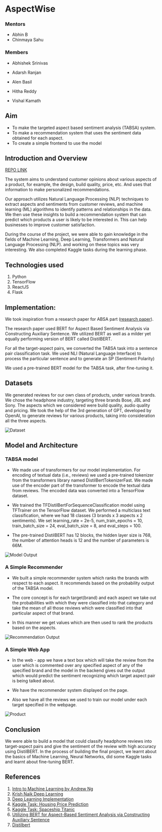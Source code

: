 # AspectWise

### Mentors

- Abhin B
- Chinmaya Sahu

### Members

-  Abhishek Srinivas
    
-  Adarsh Ranjan
    
 - Alen Basil
    
- Hitha Reddy
    
- Vishal Kamath

## Aim

-   To make the targeted aspect based sentiment analysis (TABSA) system.
-   To make a recommendation system that uses the sentiment data obtained for each aspect.
- To create a simple frontend to use the model



## Introduction and Overview
[REPO LINK](https://github.com/csking101/AspectWise)

The system aims to understand customer opinions about various aspects of a product, for example, the design, build quality, price, etc. And uses that information to make personalized recommendations.

 Our approach utilizes Natural Language Processing (NLP) techniques to extract aspects and sentiments from customer reviews, and machine learning (ML) algorithms to identify patterns and relationships in the data. We then use these insights to build a recommendation system that can predict which products a user is likely to be interested in. This can help businesses to improve customer satisfaction.

During the course of the project, we were able to gain knowledge in the fields of Machine Learning, Deep Learning, Transformers and Natural Language Processing (NLP). and working on these topics was very interesting. We also completed Kaggle tasks during the learning phase.

## Technologies used

1. Python
2. TensorFlow
3. ReactJS
4. Flask

## Implementation:
We took inspiration from a research paper for ABSA part ([research paper](https://arxiv.org/pdf/1903.09588v1.pdf)).

The research paper used BERT for Aspect Based Sentiment Analysis via Constructing Auxiliary Sentence. We utilized BERT as well as a milder yet equally performing version of BERT called DistilBERT.

For all the target-aspect pairs, we converted the TABSA task into a sentence pair classification task. We used NLI (Natural Language Interface) to process the particular sentence and to generate an SP (Sentiment Polarity)

We used a pre-trained BERT model for the TABSA task, after fine-tuning it.

## Datasets
We generated reviews for our own class of products, under various brands.
We chose the headphone industry, targeting three brands Bose, JBL and Sony. The aspects which we considered were build quality, audio quality and pricing. We took the help of the 3rd generation of GPT, developed by OpenAI, to generate reviews for various products, taking into consideration all the three aspects.

![Dataset](dataset.png)

## Model and Architecture
### TABSA model

-   We made use of transformers for our model implementation. For encoding of textual data (i.e., reviews) we used a pre-trained tokenizer from the transformers library named DistilBertTokenizerFast. We made use of the encoder part of the transformer to encode the textual data from reviews. The encoded data was converted into a TensorFlow dataset.
    
-   We trained the TFDistilBertForSequenceClassification model using TFTrainer on the TensorFlow dataset. We performed a multiclass text classification, where we had 18 classes (3 brands x 3 aspects x 2 sentiments). We set learning_rate = 2e-5, num_train_epochs = 10, train_batch_size = 24, eval_batch_size = 8, and eval_steps = 100.
    
-   The pre-trained DistilBERT has 12 blocks, the hidden layer size is 768, the number of attention heads is 12 and the number of parameters is 66M.

![Model Output](model_output.jpeg)

### A Simple Recommender
-   We built a simple recommender system which ranks the brands with respect to each aspect. It recommends based on the probability output of the TABSA model.
    
-   The core concept is for each target(brand) and each aspect we take out the probabilities with which they were classified into that category and take the mean of all those reviews which were classified into that particular aspect of that brand.
    
-   In this manner we get values which are then used to rank the products based on the aspects.

![Recommendation Output](recommendation_output.jpeg)

### A Simple Web App
-   In the web - app we have a text box which will take the review from the user which is commented over any specified aspect of any of the specified brand and the model in the backend gives out the output which would predict the sentiment recognizing which target aspect pair is being talked about.
    
-   We have the recommender system displayed on the page.
    
-   Also we have all the reviews we used to train our model under each target specified in the webpage.

![Product](product.png)

## Conclusion
We were able to build a model that could classify headphone reviews into target-aspect pairs and give the sentiment of the review with high accuracy using DistilBERT. In the process of building the final project, we learnt about the basics of Machine Learning, Neural Networks, did some Kaggle tasks and learnt about fine-tuning BERT.



## References

1. [Intro to Machine Learning by Andrew Ng](https://shorturl.at/nLT56)
2. [Krish Naik Deep Learning](https://www.youtube.com/watch?v=YFNKnUhm_-s&list=PLZoTAELRMXVPGU70ZGsckrMdr0FteeRUi)
3. [Deep Learning Implementation](https://youtube.com/playlist?list=PLZbbT5o_s2xq7LwI2y8_QtvuXZedL6tQU)
4. [Kaggle Task: Housing Price Prediction](https://www.kaggle.com/datasets/camnugent/california-housing-prices)
5. [Kaggle Task: Spaceship Titanic](https://www.kaggle.com/competitions/spaceship-titanic/)
6. [Utilizing BERT for Aspect-Based Sentiment Analysis via Constructing Auxiliary Sentence](https://arxiv.org/abs/1903.09588)
7. [Distilbert](https://huggingface.co/distilbert-base-uncased)
